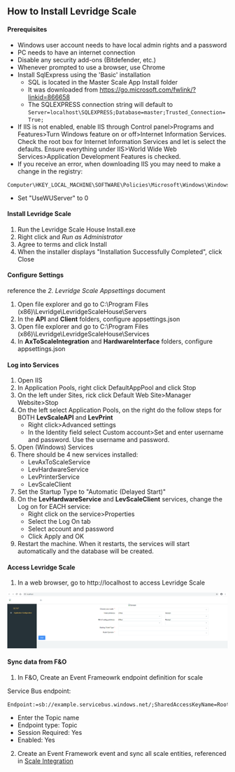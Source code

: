 ﻿## How to Install Levridge Scale

#### Prerequisites
- Windows user account needs to have local admin rights and a password
- PC needs to have an internet connection
- Disable any security add-ons (Bitdefender, etc.)
- Whenever prompted to use a browser, use Chrome
- Install SqlExpress using the 'Basic' installation
  - SQL is located in the Master Scale App Install folder
  - It was downloaded from <https://go.microsoft.com/fwlink/?linkid=866658>
  - The SQLEXPRESS connection string will default to `Server=localhost\SQLEXPRESS;Database=master;Trusted_Connection=True;`
- If IIS is not enabled, enable IIS through Control panel>Programs and Features>Turn Windows feature on or off>Internet Information Services. Check the root box for Internet Information Services and let is select the defaults. Ensure everything under IIS>World Wide Web Services>Application Development Features is checked. 
- If you receive an error, when downloading IIS you may need to make a change in the registry: 
```
Computer\HKEY_LOCAL_MACHINE\SOFTWARE\Policies\Microsoft\Windows\WindowsUpdate\AU
```
- Set "UseWUServer" to 0

#### Install Levridge Scale
1. Run the Levridge Scale House Install.exe
2. Right click and *Run as Administrator*
3. Agree to terms and click Install
4. When the installer displays "Installation Successfully Completed", click Close

#### Configure Settings
reference the *2. Levridge Scale Appsettings* document
1. Open file explorer and go to C:\Program Files (x86)\Levridge\LevridgeScaleHouse\Servers
2. In the **API** and **Client** folders, configure appsettings.json
3. Open file explorer and go to C:\Program Files (x86)\Levridge\LevridgeScaleHouse\Services
4. In **AxToScaleIntegration** and **HardwareInterface** folders, configure appsettings.json

#### Log into Services
1. Open IIS
2. In Application Pools, right click DefaultAppPool and click Stop
3. On the left under Sites, rick click Default Web Site>Manager Website>Stop
4. On the left select Application Pools, on the right do the follow steps for BOTH **LevScaleAPI** and **LevPrint**
    - Right click>Advanced settings
    - In the Identity field select Custom account>Set and enter username and password. Use the username and password. 
5. Open (Windows) Services
6. There should be 4 new services installed:
   - LevAxToScaleService
   - LevHardwareService
   - LevPrinterService
   - LevScaleClient
7. Set the Startup Type to "Automatic (Delayed Start)"
8. On the **LevHardwareService** and **LevScaleClient** services, change the Log on for EACH service:
    - Right click on the service>Properties
    - Select the Log On tab
    - Select account and password
    - Click Apply and OK
9. Restart the machine. When it restarts, the services will start automatically and the database will be created. 

#### Access Levridge Scale
1. In a web browser, go to http://localhost to access Levridge Scale

![Access Leverage Scale.](.\assets\images\ScaleApp\Access-Levridge-Scale.png "Access Leverage Scale")

#### Sync data from F&O
1. In F&O, Create an Event Frameowrk endpoint definition for scale

Service Bus endpoint: 
```
Endpoint:=sb://example.servicebus.windows.net/;SharedAccessKeyName=RootManageSharedAccessKey;SharedAccessKey=xxxxxxxxxxxxxxxxxxxxxxxxxxxxxxxxxxxxxxxxxxxxxxxxxxxxx=
```
- Enter the Topic name
- Endpoint type: Topic
- Session Required: Yes
- Enabled: Yes
2. Create an Event Framework event and sync all scale entities, referenced in [Scale Integration](scale-integration.md)
